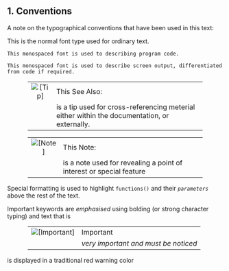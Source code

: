 <div id="mt_docuventions" class="section">

<div class="titlepage">

<div>

<div>

## 1. Conventions

</div>

</div>

</div>

A note on the typographical conventions that have been used in this
text:

This is the normal font type used for ordinary text.

``` programlisting
This monospaced font is used to describing program code.
```

``` screen
This monospaced font is used to describe screen output, differentiated from code if required.
```

<div class="tip" style="margin-left: 0.5in; margin-right: 0.5in;">

|                            |                                                                                              |
|:--------------------------:|:---------------------------------------------------------------------------------------------|
| ![\[Tip\]](images/tip.png) | This See Also:                                                                               |
|                            | is a tip used for cross-referencing meterial either within the documentation, or externally. |

</div>

<div class="note" style="margin-left: 0.5in; margin-right: 0.5in;">

|                              |                                                                     |
|:----------------------------:|:--------------------------------------------------------------------|
| ![\[Note\]](images/note.png) | This Note:                                                          |
|                              | is a note used for revealing a point of interest or special feature |

</div>

Special formatting is used to highlight `functions()` and their
*`parameters`* above the rest of the text.

Important keywords are <span class="emphasis">*emphasised*</span> using
bolding (or strong character typing) and text that is

<div class="important" style="margin-left: 0.5in; margin-right: 0.5in;">

|                                        |                                                                  |
|:--------------------------------------:|:-----------------------------------------------------------------|
| ![\[Important\]](images/important.png) | Important                                                        |
|                                        | *<span class="remark">very important and must be noticed</span>* |

</div>

is displayed in a traditional red warning color

</div>
